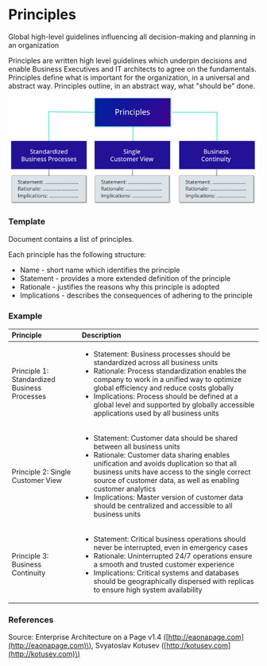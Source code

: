 # Principles

Global high-level guidelines influencing all decision-making and planning in an organization

Principles are written high level guidelines which underpin decisions and enable Business Executives and IT architects to agree on the fundamentals. Principles define what is important for the organization, in a universal and abstract way. Principles outline, in an abstract way, what "should be" done.



![](../../.gitbook/assets/2a-considerations_principles.jpg)

### 

### Template

Document contains a list of principles.

Each principle has the following structure:

* Name - short name which identifies the principle
* Statement - provides a more extended definition of the principle
* Rationale - justifies the reasons why this principle is adopted
* Implications - describes the consequences of adhering to the principle

### Example

<table>
  <thead>
    <tr>
      <th style="text-align:left">Principle</th>
      <th style="text-align:left">Description</th>
    </tr>
  </thead>
  <tbody>
    <tr>
      <td style="text-align:left">Principle 1: Standardized Business Processes</td>
      <td style="text-align:left">
        <p></p>
        <ul>
          <li>Statement: Business processes should be standardized across all business
            units</li>
          <li>Rationale: Process standardization enables the company to work in a unified
            way to optimize global efficiency and reduce costs globally</li>
          <li>Implications: Process should be defined at a global level and supported
            by globally accessible applications used by all business units</li>
        </ul>
      </td>
    </tr>
    <tr>
      <td style="text-align:left">Principle 2: Single Customer View</td>
      <td style="text-align:left">
        <p></p>
        <ul>
          <li>Statement: Customer data should be shared between all business units</li>
          <li>Rationale: Customer data sharing enables unification and avoids duplication
            so that all business units have access to the single correct source of
            customer data, as well as enabling customer analytics</li>
          <li>Implications: Master version of customer data should be centralized and
            accessible to all business units</li>
        </ul>
      </td>
    </tr>
    <tr>
      <td style="text-align:left">Principle 3: Business Continuity</td>
      <td style="text-align:left">
        <p></p>
        <ul>
          <li>Statement: Critical business operations should never be interrupted, even
            in emergency cases</li>
          <li>Rationale: Uninterrupted 24/7 operations ensure a smooth and trusted customer
            experience</li>
          <li>Implications: Critical systems and databases should be geographically
            dispersed with replicas to ensure high system availability</li>
        </ul>
      </td>
    </tr>
  </tbody>
</table>

### References

Source: Enterprise Architecture on a Page v1.4 \([http://eaonapage.com](http://eaonapage.com)\), Svyatoslav Kotusev \([http://kotusev.com](http://kotusev.com)\)

